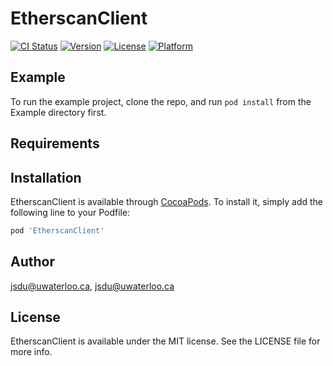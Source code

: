 # EtherscanClient

[![CI Status](https://img.shields.io/travis/jsdu@uwaterloo.ca/EtherscanClient.svg?style=flat)](https://travis-ci.org/jsdu@uwaterloo.ca/EtherscanClient)
[![Version](https://img.shields.io/cocoapods/v/EtherscanClient.svg?style=flat)](https://cocoapods.org/pods/EtherscanClient)
[![License](https://img.shields.io/cocoapods/l/EtherscanClient.svg?style=flat)](https://cocoapods.org/pods/EtherscanClient)
[![Platform](https://img.shields.io/cocoapods/p/EtherscanClient.svg?style=flat)](https://cocoapods.org/pods/EtherscanClient)

## Example

To run the example project, clone the repo, and run `pod install` from the Example directory first.

## Requirements

## Installation

EtherscanClient is available through [CocoaPods](https://cocoapods.org). To install
it, simply add the following line to your Podfile:

```ruby
pod 'EtherscanClient'
```

## Author

jsdu@uwaterloo.ca, jsdu@uwaterloo.ca

## License

EtherscanClient is available under the MIT license. See the LICENSE file for more info.
